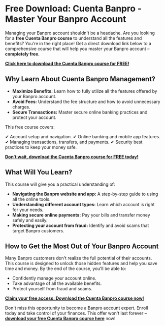 # Free Download: Cuenta Banpro - Master Your Banpro Account

Managing your Banpro account shouldn't be a headache. Are you looking for a **free Cuenta Banpro course** to understand all the features and benefits? You're in the right place! Get a direct download link below to a comprehensive course that will help you master your Banpro account – **completely free**.

[**Click here to download the Cuenta Banpro course for FREE!**](https://udemywork.com/cuenta-banpro)

## Why Learn About Cuenta Banpro Management?

*   **Maximize Benefits:** Learn how to fully utilize all the features offered by your Banpro account.
*   **Avoid Fees:** Understand the fee structure and how to avoid unnecessary charges.
*   **Secure Transactions:** Master secure online banking practices and protect your account.

This free course covers:

✔ Account setup and navigation.
✔ Online banking and mobile app features.
✔ Managing transactions, transfers, and payments.
✔ Security best practices to keep your money safe.

[**Don't wait, download the Cuenta Banpro course for FREE today!**](https://udemywork.com/cuenta-banpro)

## What Will You Learn?

This course will give you a practical understanding of:

*   **Navigating the Banpro website and app:** A step-by-step guide to using all the online tools.
*   **Understanding different account types:** Learn which account is right for your needs.
*   **Making secure online payments:** Pay your bills and transfer money safely and easily.
*   **Protecting your account from fraud:** Identify and avoid scams that target Banpro customers.

## How to Get the Most Out of Your Banpro Account

Many Banpro customers don't realize the full potential of their accounts. This course is designed to unlock those hidden features and help you save time and money. By the end of the course, you'll be able to:

*   Confidently manage your account online.
*   Take advantage of all the available benefits.
*   Protect yourself from fraud and scams.

[**Claim your free access: Download the Cuenta Banpro course now!**](https://udemywork.com/cuenta-banpro)

Don't miss this opportunity to become a Banpro account expert. Enroll today and take control of your finances. This offer won't last forever – **[download your free Cuenta Banpro course here](https://udemywork.com/cuenta-banpro)** now!
